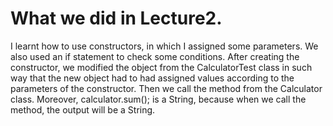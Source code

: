# What we did in Lecture2.

I learnt how to use constructors, in which I assigned some parameters. We also used an if statement to check some conditions.
After creating the constructor, we modified the object from the CalculatorTest class in such way that the new object had to had assigned values according to the parameters of the constructor.
Then we call the method from the Calculator class.
Moreover, calculator.sum(); is a String, because when we call the method, the output will be a String.